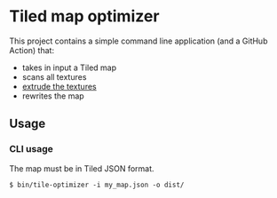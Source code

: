 # Tiled map optimizer

This project contains a simple command line application (and a GitHub Action) that:

- takes in input a Tiled map
- scans all textures
- [extrude the textures](https://github.com/sporadic-labs/tile-extruder)
- rewrites the map

## Usage

### CLI usage

The map must be in Tiled JSON format.

```
$ bin/tile-optimizer -i my_map.json -o dist/
```
